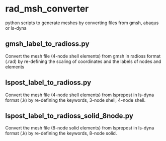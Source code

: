 # rad_msh_converter
python scripts to generate meshes by converting files from gmsh, abaqus or ls-dyna

## gmsh_label_to_radioss.py
Convert the mesh file (4-node shell elements) from gmsh in radioss format (.rad) by re-defining the scaling of coordinates and the labels of nodes and elements

## lspost_label_to_radioss.py
Convert the mesh file (4-node shell elements) from lsprepost in ls-dyna format (.k) by re-defining the keywords, 3-node shell, 4-node shell.
## lspost_label_to_radioss_solid_8node.py
Convert the mesh file (8-node solid elements) from lsprepost in ls-dyna format (.k) by re-defining the keywords, 8-node solid.